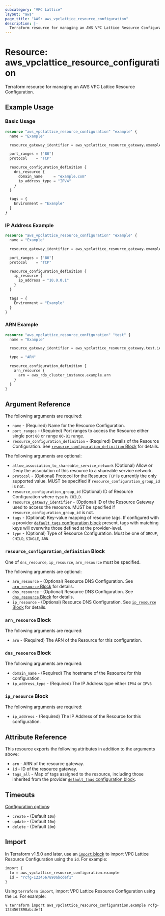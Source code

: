 ```yaml
---
subcategory: "VPC Lattice"
layout: "aws"
page_title: "AWS: aws_vpclattice_resource_configuration"
description: |-
  Terraform resource for managing an AWS VPC Lattice Resource Configuration.
---
```

# Resource: aws_vpclattice_resource_configuration

Terraform resource for managing an AWS VPC Lattice Resource Configuration.

## Example Usage

### Basic Usage

```terraform
resource "aws_vpclattice_resource_configuration" "example" {
  name = "Example"

  resource_gateway_identifier = aws_vpclattice_resource_gateway.example.id

  port_ranges = ["80"]
  protocol    = "TCP"

  resource_configuration_definition {
    dns_resource {
      domain_name     = "example.com"
      ip_address_type = "IPV4"
    }
  }

  tags = {
    Environment = "Example"
  }
}
```

### IP Address Example

```terraform
resource "aws_vpclattice_resource_configuration" "example" {
  name = "Example"

  resource_gateway_identifier = aws_vpclattice_resource_gateway.example.id

  port_ranges = ["80"]
  protocol    = "TCP"

  resource_configuration_definition {
    ip_resource {
      ip_address = "10.0.0.1"
    }
  }

  tags = {
    Environment = "Example"
  }
}
```

### ARN Example

```terraform
resource "aws_vpclattice_resource_configuration" "test" {
  name = "Example"

  resource_gateway_identifier = aws_vpclattice_resource_gateway.test.id

  type = "ARN"

  resource_configuration_definition {
    arn_resource {
      arn = aws_rds_cluster_instance.example.arn
    }
  }
}
```

## Argument Reference

The following arguments are required:

* `name` - (Required) Name for the Resource Configuration.
* `port_ranges` - (Required) Port ranges to access the Resource either single port `80` or range `80-81` range.
* `resource_configuration_definition` - (Required) Details of the Resource Configuration. See [`resource_configuration_definition` Block](#resource_configuration_definition-block) for details.

The following arguments are optional:

* `allow_association_to_shareable_service_network` (Optional) Allow or Deny the association of this resource to a shareable service network.
* `protocol` - (Optional) Protocol for the Resource `TCP` is currently the only supported value.  MUST be specified if `resource_configuration_group_id` is not.
* `resource_configuration_group_id` (Optional) ID of Resource Configuration where `type` is `CHILD`.
* `resource_gateway_identifier` - (Optional) ID of the Resource Gateway used to access the resource. MUST be specified if `resource_configuration_group_id` is not.
* `tags` - (Optional) Key-value mapping of resource tags. If configured with a provider [`default_tags` configuration block](/docs/providers/aws/index.html#default_tags-configuration-block) present, tags with matching keys will overwrite those defined at the provider-level.
* `type` - (Optional) Type of Resource Configuration. Must be one of `GROUP`, `CHILD`, `SINGLE`, `ARN`.

### `resource_configuration_definition` Block

One of `dns_resource`, `ip_resource`, `arn_resource` must be specified.

The following arguments are optional:

* `arn_resource` - (Optional) Resource DNS Configuration. See [`arn_resource` Block](#arn_resource-block) for details.
* `dns_resource` - (Optional) Resource DNS Configuration. See [`dns_resource` Block](#dns_resource-block) for details.
* `ip_resource` - (Optional) Resource DNS Configuration. See [`ip_resource` Block](#ip_resource-block) for details.

### `arn_resource` Block

The following arguments are required:

* `arn` - (Required) The ARN of the Resource for this configuration.

### `dns_resource` Block

The following arguments are required:

* `domain_name` - (Required) The hostname of the Resource for this configuration.
* `ip_address_type` - (Required) The IP Address type either `IPV4` or `IPV6`

### `ip_resource` Block

The following arguments are required:

* `ip_address` - (Required) The IP Address of the Resource for this configuration.

## Attribute Reference

This resource exports the following attributes in addition to the arguments above:

* `arn` - ARN of the resource gateway.
* `id` - ID of the resource gateway.
* `tags_all` - Map of tags assigned to the resource, including those inherited from the provider [`default_tags` configuration block](/docs/providers/aws/index.html#default_tags-configuration-block).

## Timeouts

[Configuration options](https://developer.hashicorp.com/terraform/language/resources/syntax#operation-timeouts):

* `create` - (Default `10m`)
* `update` - (Default `10m`)
* `delete` - (Default `10m`)

## Import

In Terraform v1.5.0 and later, use an [`import` block](https://developer.hashicorp.com/terraform/language/import) to import VPC Lattice Resource Configuration using the `id`. For example:

```terraform
import {
  to = aws_vpclattice_resource_configuration.example
  id = "rcfg-1234567890abcdef1"
}
```

Using `terraform import`, import VPC Lattice Resource Configuration using the `id`. For example:

```console
% terraform import aws_vpclattice_resource_configuration.example rcfg-1234567890abcdef1
```
